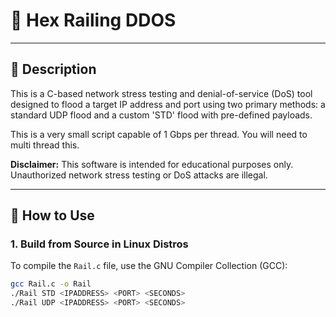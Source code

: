 # 🚂 Hex Railing DDOS

---

## 📝 Description

This is a C-based network stress testing and denial-of-service (DoS) tool designed to flood a target IP address and port using two primary methods: a standard UDP flood and a custom 'STD' flood with pre-defined payloads.

This is a very small script capable of 1 Gbps per thread. You will need to multi thread this.

**Disclaimer:** This software is intended for educational purposes only. Unauthorized network stress testing or DoS attacks are illegal.

---

## 🚀 How to Use

### 1. Build from Source in Linux Distros

To compile the `Rail.c` file, use the GNU Compiler Collection (GCC):

```bash
gcc Rail.c -o Rail
./Rail STD <IPADDRESS> <PORT> <SECONDS>
./Rail UDP <IPADDRESS> <PORT> <SECONDS>
